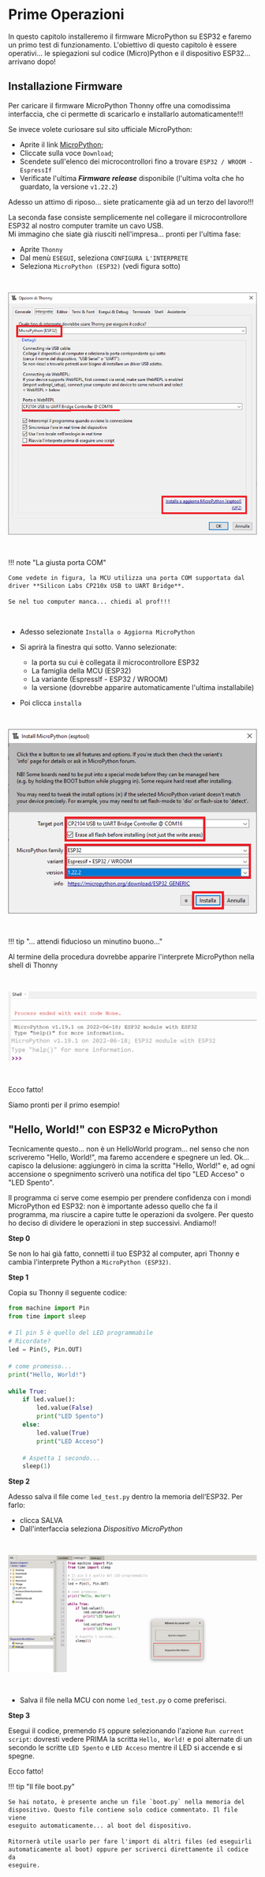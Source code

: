 # Prime Operazioni


In questo capitolo installeremo il firmware MicroPython su ESP32 e faremo un primo test di funzionamento. 
L'obiettivo di questo capitolo è essere operativi... le spiegazioni sul codice (Micro)Python e il dispositivo ESP32... arrivano dopo!


## Installazione Firmware

Per caricare il firmware MicroPython Thonny offre una comodissima interfaccia, che ci permette di scaricarlo e installarlo automaticamente!!!

Se invece volete curiosare sul sito ufficiale MicroPython:

- Aprite il link <a href="https://micropython.org" target="_blank">MicroPython</a>;
- Cliccate sulla voce `Download`;
- Scendete sull'elenco dei microcontrollori fino a trovare `ESP32 / WROOM - EspressIf`
- Verificate l'ultima ***Firmware release*** disponibile  (l'ultima volta che ho guardato, la versione `v1.22.2`)

Adesso un attimo di riposo... siete praticamente già ad un terzo del lavoro!!!

La seconda fase consiste semplicemente nel collegare il microcontrollore ESP32 al nostro computer tramite un cavo USB.<br>
Mi immagino che siate già riusciti nell'impresa... pronti per l'ultima fase:

- Aprite `Thonny`
- Dal menù `ESEGUI`, seleziona `CONFIGURA L'INTERPRETE`
- Seleziona `MicroPython (ESP32)` (vedi figura sotto)

<br>

![Opzioni Thonny](images/opzioni_thonny.png)

<br>

!!! note "La giusta porta COM"

    Come vedete in figura, la MCU utilizza una porta COM supportata dal driver **Silicon Labs CP210x USB to UART Bridge**.
    
    Se nel tuo computer manca... chiedi al prof!!!

<br>

- Adesso selezionate `Installa o Aggiorna MicroPython`
- Si aprirà la finestra qui sotto. Vanno selezionate:
    
    - la porta su cui è collegata il microcontrollore ESP32
    - La famiglia della MCU (ESP32)
    - La variante (EspressIf - ESP32 / WROOM)
    - la versione (dovrebbe apparire automaticamente l'ultima installabile)

- Poi clicca `installa`

<br>

![Installazione Firmware](images/install_firmware.png)

<br>

!!! tip "... attendi fiducioso un minutino buono..."

  Al termine della procedura dovrebbe apparire l'interprete MicroPython nella shell di Thonny

<br>

![Shell Thonny](images/shell_thonny_micropython.png)

<br>

Ecco fatto!

Siamo pronti per il primo esempio!


## "Hello, World!" con ESP32 e MicroPython

Tecnicamente questo... non è un HelloWorld program... nel senso che non scriveremo "Hello, World!", ma faremo accendere e spegnere un led.
Ok... capisco la delusione: aggiungerò in cima la scritta "Hello, World!" e, ad ogni accensione o spegnimento scriverò una notifica del tipo
"LED Acceso" o "LED Spento".

Il programma ci serve come esempio per prendere confidenza con i mondi MicroPython ed ESP32: non è importante adesso quello che fa il programma, 
ma riuscire a capire tutte le operazioni da svolgere. Per questo ho deciso di dividere le operazioni in step successivi. Andiamo!!

**Step 0**

Se non lo hai già fatto, connetti il tuo ESP32 al computer, apri Thonny e cambia l'interprete Python a `MicroPython (ESP32)`.

**Step 1**

Copia su Thonny il seguente codice:

``` py
from machine import Pin
from time import sleep

# Il pin 5 è quello del LED programmabile
# Ricordate?
led = Pin(5, Pin.OUT)

# come promesso...
print("Hello, World!")

while True:
    if led.value():
        led.value(False)
        print("LED Spento")
    else:
        led.value(True)
        print("LED Acceso")
    
    # Aspetta 1 secondo...
    sleep(1)
```

**Step 2**

Adesso salva il file come `led_test.py` dentro la memoria dell'ESP32. Per farlo:

- clicca SALVA
- Dall'interfaccia seleziona *Dispositivo MicroPython*

<br>

![Salva su MCU](images/save_selection.png)

<br>

- Salva il file nella MCU con nome `led_test.py` o come preferisci.

**Step 3**

Esegui il codice, premendo `F5` oppure selezionando l'azione `Run current script`: dovresti vedere PRIMA la scritta `Hello, World!` e poi alternate
di un secondo le scritte `LED Spento` e `LED Acceso` mentre il LED si accende e si spegne.

Ecco fatto!

!!! tip "Il file boot.py"

    Se hai notato, è presente anche un file `boot.py` nella memoria del dispositivo. Questo file contiene solo codice commentato. Il file viene 
    eseguito automaticamente... al boot del dispositivo.
    
    Ritornerà utile usarlo per fare l'import di altri files (ed eseguirli automaticamente al boot) oppure per scriverci direttamente il codice da
    eseguire.

<br>
<br>
<br>

